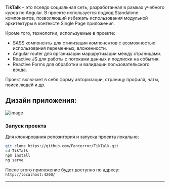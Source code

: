 **TikTalk** – это псевдо социальная сеть, разработанная в рамках учебного курса по Angular. 
В проекте используется подход Standalone компонентов, позволяющий избежать использования модульной архитектуры в контексте Single Page приложения.

Кроме того, технологии, используемые в проекте:
- SASS компоненты для стилизации компонентов с возможностью использования переменных, вложенности.
- Angular router для организации маршрутизации между страницами.
- Reactive JS для работы с потоками данных и подписки на события.
- Reactive Forms  для обработки и валидации пользовательского ввода.

Проект включает в себя форму авторизации, страницу профиля, чаты, поиск людей и др.

## Дизайн приложения:


![image](https://github.com/user-attachments/assets/d1b7ca4a-d1ab-41fe-aff8-e6991c98deb4)


### Запуск проекта

Для клонирования репозитория и запуска проекта локально:

```bash
git clone https://github.com/Fencerror/TikTalk.git
cd TikTalk
npm install
ng serve
```

После этого приложение будет доступно по адресу: `http://localhost:4200/`

---

